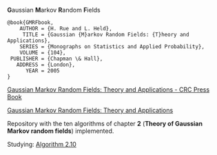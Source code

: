**G**aussian **M**arkov **R**andom **F**ields

```
@book{GMRFbook,
    AUTHOR = {H. Rue and L. Held},
     TITLE = {Gaussian {M}arkov Random Fields: {T}heory and Applications},
    SERIES = {Monographs on Statistics and Applied Probability},
    VOLUME = {104},
 PUBLISHER = {Chapman \& Hall},
   ADDRESS = {London},
      YEAR = 2005
}
```

[Gaussian Markov Random Fields: Theory and Applications - CRC Press Book](https://www.crcpress.com/Gaussian-Markov-Random-Fields-Theory-and-Applications/Rue-Held/p/book/9781584884323)

[Gaussian Markov Random Fields: Theory and Applications](https://folk.ntnu.no/hrue/GMRF-book/)

Repository with the ten algorithms of chapter **2** (**Theory of Gaussian Markov random fields**) implemented.

Studying: [Algorithm 2.10]()
